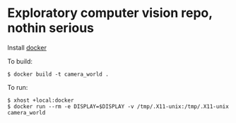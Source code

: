 # Exploratory computer vision repo, nothin serious

Install [docker](https://docs.docker.com/engine/install/)

To build:
```
$ docker build -t camera_world .
```

To run:
```
$ xhost +local:docker
$ docker run --rm -e DISPLAY=$DISPLAY -v /tmp/.X11-unix:/tmp/.X11-unix camera_world
```